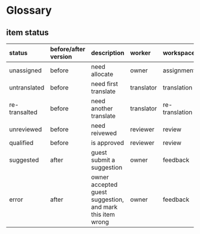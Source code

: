 # Glossary

## item status

<span id='status'></span>

| status | before/after version | description | worker | workspace |
| :--- | :--- | :--- | :--- | :--- |
| unassigned | before | need allocate | owner | assignment |
| untranslated | before | need first translate | translator | translation |
| re-transalted | before | need another translate | translator | re-translation |
| unreviewed | before | need reivewed | reviewer | review |
| qualified | before | is approved | reviewer | review |
| suggested | after | guest submit a suggestion | owner | feedback |
| error | after | owner accepted guest suggestion, and mark this item wrong | owner | feedback |



